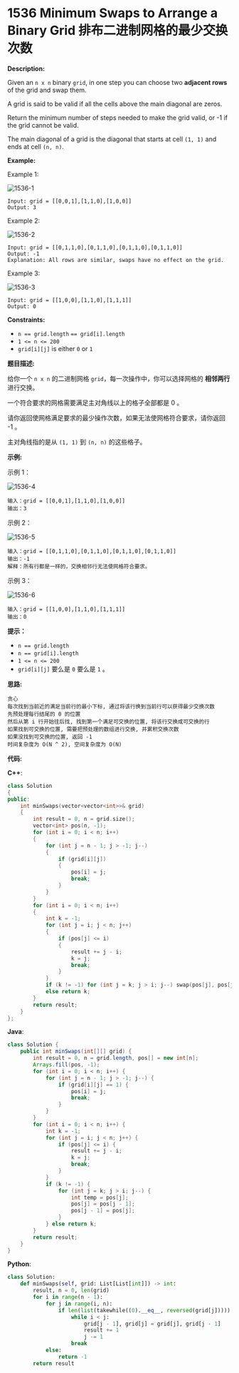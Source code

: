 # 1536 Minimum Swaps to Arrange a Binary Grid 排布二进制网格的最少交换次数

__Description:__

Given an `n x n` binary `grid`, in one step you can choose two __adjacent rows__ of the grid and swap them.

A grid is said to be valid if all the cells above the main diagonal are zeros.

Return the minimum number of steps needed to make the grid valid, or -1 if the grid cannot be valid.

The main diagonal of a grid is the diagonal that starts at cell `(1, 1)` and ends at cell `(n, n)`.

__Example:__

Example 1:

![1536-1](https://assets.leetcode.com/uploads/2020/07/28/fw.jpg)

```text
Input: grid = [[0,0,1],[1,1,0],[1,0,0]]
Output: 3
```

Example 2:

![1536-2](https://assets.leetcode.com/uploads/2020/07/16/e2.jpg)

```text
Input: grid = [[0,1,1,0],[0,1,1,0],[0,1,1,0],[0,1,1,0]]
Output: -1
Explanation: All rows are similar, swaps have no effect on the grid.
```

Example 3:

![1536-3](https://assets.leetcode.com/uploads/2020/07/16/e3.jpg)

```text
Input: grid = [[1,0,0],[1,1,0],[1,1,1]]
Output: 0
```

__Constraints:__

- `n == grid.length` `== grid[i].length`
- `1 <= n <= 200`
- `grid[i][j]` is either `0` or `1`

__题目描述:__

给你一个 `n x n` 的二进制网格 `grid`，每一次操作中，你可以选择网格的 __相邻两行__ 进行交换。

一个符合要求的网格需要满足主对角线以上的格子全部都是 0 。

请你返回使网格满足要求的最少操作次数，如果无法使网格符合要求，请你返回 -1 。

主对角线指的是从 `(1, 1)` 到 `(n, n)` 的这些格子。

__示例:__

示例 1：

![1536-4](https://assets.leetcode-cn.com/aliyun-lc-upload/uploads/2020/08/02/fw.jpg)

```text
输入：grid = [[0,0,1],[1,1,0],[1,0,0]]
输出：3
```

示例 2：

![1536-5](https://assets.leetcode-cn.com/aliyun-lc-upload/uploads/2020/08/02/e2.jpg)

```text
输入：grid = [[0,1,1,0],[0,1,1,0],[0,1,1,0],[0,1,1,0]]
输出：-1
解释：所有行都是一样的，交换相邻行无法使网格符合要求。
```

示例 3：

![1536-6](https://assets.leetcode-cn.com/aliyun-lc-upload/uploads/2020/08/02/e3.jpg)

```text
输入：grid = [[1,0,0],[1,1,0],[1,1,1]]
输出：0
```

__提示：__

- `n == grid.length`
- `n == grid[i].length`
- `1 <= n <= 200`
- `grid[i][j]` 要么是 `0` 要么是 `1` 。

__思路:__

```text
贪心
每次找到当前近的满足当前行的最小下标, 通过将该行换到当前行可以获得最少交换次数
先预处理每行结尾的 0 的位置
然后从第 i 行开始往后找, 找到第一个满足可交换的位置, 将该行交换成可交换的行
如果找到可交换的位置, 需要把预处理的数组进行交换, 并累积交换次数
如果没找到可交换的位置, 返回 -1
时间复杂度为 O(N ^ 2), 空间复杂度为 O(N)
```

__代码:__

__C++__:

```C++
class Solution 
{
public:
    int minSwaps(vector<vector<int>>& grid) 
    {
        int result = 0, n = grid.size();
        vector<int> pos(n, -1);
        for (int i = 0; i < n; i++) 
        {
            for (int j = n - 1; j > -1; j--) 
            {
                if (grid[i][j]) 
                {
                    pos[i] = j;
                    break;
                }
            }
        }
        for (int i = 0; i < n; i++) 
        {
            int k = -1;
            for (int j = i; j < n; j++) 
            {
                if (pos[j] <= i) 
                {
                    result += j - i;
                    k = j;
                    break;
                }
            }
            if (k != -1) for (int j = k; j > i; j--) swap(pos[j], pos[j - 1]);
            else return k;
        }
        return result;
    }
};
```

__Java__:

```Java
class Solution {
    public int minSwaps(int[][] grid) {
        int result = 0, n = grid.length, pos[] = new int[n];
        Arrays.fill(pos, -1);
        for (int i = 0; i < n; i++) {
            for (int j = n - 1; j > -1; j--) {
                if (grid[i][j] == 1) {
                    pos[i] = j;
                    break;
                }
            }
        }
        for (int i = 0; i < n; i++) {
            int k = -1;
            for (int j = i; j < n; j++) {
                if (pos[j] <= i) {
                    result += j - i;
                    k = j;
                    break;
                }
            }
            if (k != -1) {
                for (int j = k; j > i; j--) {
                    int temp = pos[j];
                    pos[j] = pos[j - 1];
                    pos[j - 1] = pos[j];
                }
            } else return k;
        }
        return result;
    }
}
```

__Python__:

```Python
class Solution:
    def minSwaps(self, grid: List[List[int]]) -> int:
        result, n = 0, len(grid)
        for i in range(n - 1):
            for j in range(i, n):
                if len(list(takewhile((0).__eq__, reversed(grid[j])))) >= n - i - 1:
                    while i < j:
                        grid[j - 1], grid[j] = grid[j], grid[j - 1]
                        result += 1
                        j -= 1
                    break
            else:
                return -1
        return result
```
